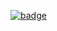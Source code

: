 <a href="https://www.codewars.com/users/EvgeniiK99"><img src="https://www.codewars.com/users/EvgeniiK99/badges/small" alt="badge"></a>


